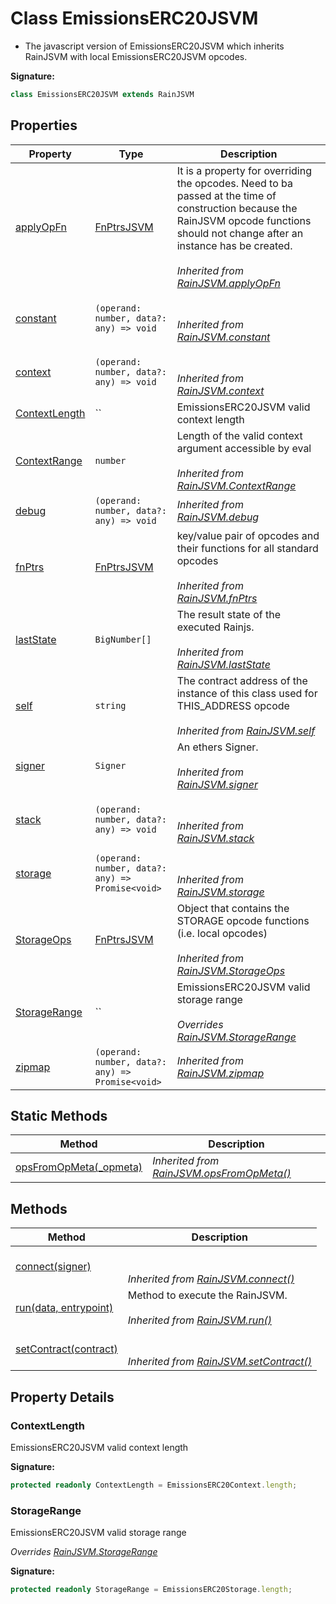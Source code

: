 
# Class EmissionsERC20JSVM

- The javascript version of EmissionsERC20JSVM which inherits RainJSVM with local EmissionsERC20JSVM opcodes.

<b>Signature:</b>

```typescript
class EmissionsERC20JSVM extends RainJSVM 
```

## Properties

|  Property | Type | Description |
|  --- | --- | --- |
|  [applyOpFn](./rainjsvm.md#applyOpFn-property) | [FnPtrsJSVM](../interfaces/fnptrsjsvm.md) | It is a property for overriding the opcodes. Need to ba passed at the time of construction because the RainJSVM opcode functions should not change after an instance has be created.<br></br>*Inherited from [RainJSVM.applyOpFn](./rainjsvm.md#applyOpFn-property)* |
|  [constant](./rainjsvm.md#constant-property) | `(operand: number, data?: any) => void` | <br></br>*Inherited from [RainJSVM.constant](./rainjsvm.md#constant-property)* |
|  [context](./rainjsvm.md#context-property) | `(operand: number, data?: any) => void` | <br></br>*Inherited from [RainJSVM.context](./rainjsvm.md#context-property)* |
|  [ContextLength](./emissionserc20jsvm.md#ContextLength-property) | `` | EmissionsERC20JSVM valid context length |
|  [ContextRange](./rainjsvm.md#ContextRange-property) | `number` | Length of the valid context argument accessible by eval<br></br>*Inherited from [RainJSVM.ContextRange](./rainjsvm.md#ContextRange-property)* |
|  [debug](./rainjsvm.md#debug-property) | `(operand: number, data?: any) => void` | *Inherited from [RainJSVM.debug](./rainjsvm.md#debug-property)* |
|  [fnPtrs](./rainjsvm.md#fnPtrs-property) | [FnPtrsJSVM](../interfaces/fnptrsjsvm.md) | key/value pair of opcodes and their functions for all standard opcodes<br></br>*Inherited from [RainJSVM.fnPtrs](./rainjsvm.md#fnPtrs-property)* |
|  [lastState](./rainjsvm.md#lastState-property) | `BigNumber[]` | The result state of the executed Rainjs.<br></br>*Inherited from [RainJSVM.lastState](./rainjsvm.md#lastState-property)* |
|  [self](./rainjsvm.md#self-property) | `string` | The contract address of the instance of this class used for THIS\_ADDRESS opcode<br></br>*Inherited from [RainJSVM.self](./rainjsvm.md#self-property)* |
|  [signer](./rainjsvm.md#signer-property) | `Signer` | An ethers Signer.<br></br>*Inherited from [RainJSVM.signer](./rainjsvm.md#signer-property)* |
|  [stack](./rainjsvm.md#stack-property) | `(operand: number, data?: any) => void` | <br></br>*Inherited from [RainJSVM.stack](./rainjsvm.md#stack-property)* |
|  [storage](./rainjsvm.md#storage-property) | `(operand: number, data?: any) => Promise<void>` | <br></br>*Inherited from [RainJSVM.storage](./rainjsvm.md#storage-property)* |
|  [StorageOps](./rainjsvm.md#StorageOps-property) | [FnPtrsJSVM](../interfaces/fnptrsjsvm.md) | Object that contains the STORAGE opcode functions (i.e. local opcodes)<br></br>*Inherited from [RainJSVM.StorageOps](./rainjsvm.md#StorageOps-property)* |
|  [StorageRange](./emissionserc20jsvm.md#StorageRange-property) | `` | EmissionsERC20JSVM valid storage range<br></br>*Overrides [RainJSVM.StorageRange](./rainjsvm.md#StorageRange-property)* |
|  [zipmap](./rainjsvm.md#zipmap-property) | `(operand: number, data?: any) => Promise<void>` | *Inherited from [RainJSVM.zipmap](./rainjsvm.md#zipmap-property)* |

## Static Methods

|  Method | Description |
|  --- | --- |
|  [opsFromOpMeta(\_opmeta)](./rainjsvm.md#opsFromOpMeta-method-static-1) | *Inherited from [RainJSVM.opsFromOpMeta()](./rainjsvm.md#opsFromOpMeta-method-static-1)* |

## Methods

|  Method | Description |
|  --- | --- |
|  [connect(signer)](./rainjsvm.md#connect-method-1) | <br></br>*Inherited from [RainJSVM.connect()](./rainjsvm.md#connect-method-1)* |
|  [run(data, entrypoint)](./rainjsvm.md#run-method-1) | Method to execute the RainJSVM.<br></br>*Inherited from [RainJSVM.run()](./rainjsvm.md#run-method-1)* |
|  [setContract(contract)](./rainjsvm.md#setContract-method-1) | <br></br>*Inherited from [RainJSVM.setContract()](./rainjsvm.md#setContract-method-1)* |

## Property Details

<a id="ContextLength-property"></a>

### ContextLength

EmissionsERC20JSVM valid context length

<b>Signature:</b>

```typescript
protected readonly ContextLength = EmissionsERC20Context.length;
```

<a id="StorageRange-property"></a>

### StorageRange

EmissionsERC20JSVM valid storage range

*Overrides [RainJSVM.StorageRange](./rainjsvm.md#StorageRange-property)*

<b>Signature:</b>

```typescript
protected readonly StorageRange = EmissionsERC20Storage.length;
```
